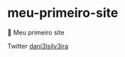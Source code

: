 # meu-primeiro-site
🙏‍ Meu primeiro site

Twitter <a href="https://twitter.com/dani3lsilv3ira">dani3lsilv3ira</a>
